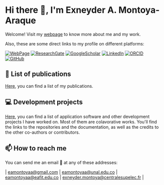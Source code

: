 # Hi there 👋, I'm Exneyder A. Montoya-Araque

Welcome! Visit my [webpage](https://eamontoyaa.github.io/) to know more about me and my work.

Also, these are some direct links to my profile on different platforms:

[![WebPage](https://img.shields.io/badge/website-000000?style=for-the-badge&logo=About.me&logoColor=white)](https://eamontoyaa.github.io/)       [![ResearchGate](https://img.shields.io/badge/Research_Gate-00CCBB.svg?&style=for-the-badge&logo=ResearchGate&logoColor=white)](https://www.researchgate.net/profile/Exneyder-A-Montoya-Araque)          [![GoogleScholar](https://img.shields.io/badge/Google_Scholar-4285F4?style=for-the-badge&logo=google-scholar&logoColor=white)](https://scholar.google.com/citations?user=hZiewIEAAAAJ)       [![LinkedIn](https://img.shields.io/badge/LinkedIn-0077B5?style=for-the-badge&logo=linkedin&logoColor=white)](https://www.linkedin.com/in/eamontoyaa/)               [![ORCID](https://img.shields.io/badge/orcid-A6CE39?style=for-the-badge&logo=orcid&logoColor=white)](https://orcid.org/0000-0002-6566-4962)       [![GitHub](https://img.shields.io/badge/GitHub-100000?style=for-the-badge&logo=github&logoColor=white)](https://github.com/eamontoyaa)

## 📝 List of publications

[Here](https://eamontoyaa.github.io/publications.html), you can find a list of my publications.

## 💻 Development projects

[Here](https://eamontoyaa.github.io/development.html), you can find a list of application software and other development projects I have worked on.  Most of them are colavorative works. You'll find the links to the repositories and the documentation, as well as the credits to the other co-authors or contributors.

## 📫 How to reach me

You can  send me an email 📧 at any of these addresses:

| [eamontoyaa@gmail.com](mailto:eamontoyaa@gmail.com) | [eamontoyaa@unal.edu.co](mailto:eamontoyaa@unal.edu.co) | [eamontoyaa@eafit.edu.co](mailto:eamontoyaa@eafit.edu.co) | [exneyder.montoya@centralesupelec.fr](mailto:exneyder.montoya@centralesupelec.fr) |

